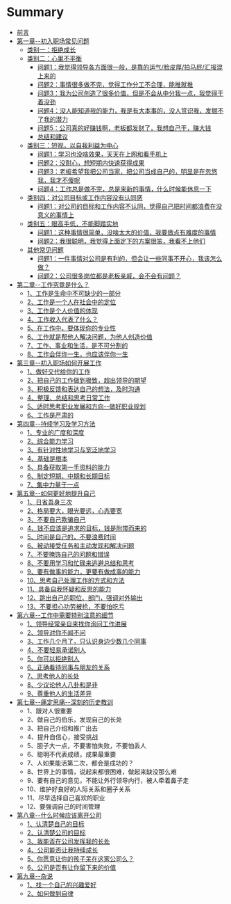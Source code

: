 # Summary

* [前言](README.md)
* [第一章--初入职场常见问题](chapter1.md)
  * [类别一：拒绝成长](chapter1/lei-bie-yi-ff1a-ju-jue-cheng-chang.md)
  * [类别二：心里不平衡](chapter1/lei-bie-er-ff1a-xin-li-bu-ping-heng.md)
    * [问题1：我觉得领导各方面很一般，是靠的运气/脸皮厚/拍马屁/汇报混上来的](chapter1/lei-bie-yi-ff1a-ju-jue-cheng-chang/wen-ti-1-ff1a-wo-jue-de-ling-dao-ge-fang-mian-hen-yi-ban-ff0c-shi-kao-de-yun-6c14-lian-pi-539a-pai-ma-5c41-hui-bao-hun-shang-lai-de.md)
    * [问题2：事情很多做不完，觉得工作分工不合理，能推就推](chapter1/lei-bie-yi-ff1a-ju-jue-cheng-chang/wen-ti-2-ff1a-shi-qing-hen-duo-zuo-bu-wan-ff0c-jue-de-gong-zuo-fen-gong-bu-he-li-ff0c-neng-tui-jiu-tui.md)
    * [问题3：我为公司创造了很多价值，但是不会从中分我一点，我觉得干着没劲](chapter1/lei-bie-yi-ff1a-ju-jue-cheng-chang/wen-ti-3-ff1a-wo-wei-gong-si-chuang-zao-le-hen-duo-jia-zhi-ff0c-dan-shi-bu-hui-cong-zhong-fen-wo-yi-dian-ff0c-wo-jue-de-gan-zhao-mei-jing.md)
    * [问题4：没人能知道我的能力，我是有大本事的，没人赏识我，发掘不了我的潜力](chapter1/lei-bie-yi-ff1a-ju-jue-cheng-chang/wen-ti-4-ff1a-mei-ren-neng-zhi-dao-wo-de-neng-li-ff0c-wo-shi-you-da-ben-shi-de-ff0c-mei-ren-shang-shi-wo-ff0c-fa-jue-bu-le-wo-de-qian-li.md)
    * [问题5：公司真的好赚钱啊，老板都发财了，我想自己干，赚大钱](chapter1/lei-bie-yi-ff1a-ju-jue-cheng-chang/wen-ti-5-ff1a-gong-si-zhen-de-hao-zhuan-qian-a-ff0c-lao-ban-du-fa-cai-le-ff0c-wo-xiang-zi-ji-gan-ff0c-zhuan-da-qian.md)
    * [总结和建议](chapter1/lei-bie-yi-ff1a-ju-jue-cheng-chang/1.2.6-zong-jie-he-jian-yi.md)
  * [类别三：短视，以自我利益为中心](chapter1/lei-bie-san-ff1a-duan-shi-ff0c-yi-zi-wo-li-yi-wei-zhong-xin.md)
    * [问题1：学习也没啥效果，天天在上网和看手机上](chapter1/wen-ti-1-ff1a-xue-xi-ye-mei-sha-xiao-guo-ff0c-tian-tian-zai-shang-wang-he-kan-shou-ji-shang.md)
    * [问题2：没耐心，想短期内快速获得成果](chapter1/wen-ti-2-ff1a-mei-nai-xin-ff0c-xiang-duan-qi-nei-kuai-su-huo-de-cheng-guo.md)
    * [问题3：老板希望我把公司当家，把公司当成自己的，明显是在忽悠我，我才不傻呢](chapter1/wen-ti-3-ff1a-lao-ban-xi-wang-wo-ba-gong-si-dang-jia-ff0c-ba-gong-si-dang-cheng-zi-ji-de-ff0c-ming-xian-shi-zai-hu-you-wo-ff0c-wo-cai-bu-sha-ni.md)
    * [问题4：工作总是做不完，总是来新的事情，什么时候能休息一下](chapter1/wen-ti-4-ff1a-gong-zuo-zong-shi-zuo-bu-wan-ff0c-zong-shi-lai-xin-de-shi-qing-ff0c-shi-yao-shi-hou-neng-xiu-xi-yi-xia.md)
  * [类别四：对公司目标或工作内容没有认同感](chapter1/lei-bie-si-ff1a-dui-gong-si-mu-biao-huo-gong-zuo-nei-rong-mei-you-ren-tong-gan.md)
    * [问题1：对公司的目标和工作内容不认同，觉得自己把时间都浪费在没意义的事情上](chapter1/wen-ti-1-ff1a-dui-gong-si-de-mu-biao-he-gong-zuo-nei-rong-bu-ren-tong-ff0c-jue-de-zi-ji-ba-shi-jian-du-lang-fei-zai-mei-yi-yi-de-shi-qing-shang.md)
  * [类别五：眼高手低，不能脚踏实地](chapter1/lei-bie-wu-ff1a-yan-gao-shou-di-ff0c-bu-neng-jiao-ta-shi-di.md)
    * [问题1：这种事情很简单，没啥太大的价值，我要做点有难度的事情](chapter1/wen-ti-1-ff1a-zhe-zhong-shi-qing-hen-jian-dan-ff0c-mei-sha-tai-da-de-jia-zhi-ff0c-wo-yao-zuo-dian-you-nan-du-de-shi-qing.md)
    * [问题2：我很聪明，我觉得上面定下的方案很笨，我看不上他们](chapter1/wen-ti-2-ff1a-wo-hen-cong-ming-ff0c-wo-jue-de-shang-mian-ding-xia-de-fang-an-hen-ben-ff0c-wo-kan-bu-shang-ta-men.md)
  * [其他常见问题](chapter1/qi-ta-chang-jian-wen-ti.md)
    * [问题1：一件事情对公司是有利的，但会让一些同事不开心，我该怎么做？](chapter1/qi-ta-chang-jian-wen-ti/wen-ti-1-ff1a-yi-jian-shi-qing-dui-gong-si-shi-you-li-de-ff0c-dan-hui-rang-yi-xie-tong-shi-bu-kai-xin-ff0c-wo-gai-zen-yao-zuo-ff1f.md)
    * [问题2：公司很多岗位都是老板亲戚，会不会有问题？](chapter1/qi-ta-chang-jian-wen-ti/wen-ti-2-ff1a-gong-si-hen-duo-gang-wei-du-shi-lao-ban-qin-qi-ff0c-hui-bu-hui-you-wen-ti-ff1f.md)
* [第二章--工作究竟是什么？](di-er-7ae0-gong-zuo-jiu-jing-shi-shi-yao-ff1f.md)
  * [1、工作是生命中不可缺少的一部分](di-er-7ae0-gong-zuo-jiu-jing-shi-shi-yao-ff1f/13001-gong-zuo-shi-sheng-ming-zhong-bu-ke-que-shao-de-yi-bu-fen.md)
  * [2、工作是一个人在社会中的定位](di-er-7ae0-gong-zuo-jiu-jing-shi-shi-yao-ff1f/23001-gong-zuo-shi-yi-ge-ren-zai-she-hui-zhong-de-ding-wei.md)
  * [3、工作是个人价值的体现](di-er-7ae0-gong-zuo-jiu-jing-shi-shi-yao-ff1f/33001-gong-zuo-shi-ge-ren-jia-zhi-de-ti-xian.md)
  * [4、工作收入代表了什么？](di-er-7ae0-gong-zuo-jiu-jing-shi-shi-yao-ff1f/43001-gong-zuo-shou-ru-dai-biao-le-shi-yao-ff1f.md)
  * [5、在工作中，要体现你的专业性](di-er-7ae0-gong-zuo-jiu-jing-shi-shi-yao-ff1f/53001-zai-gong-zuo-zhong-ff0c-yao-ti-xian-ni-de-zhuan-ye-xing.md)
  * [6、工作就是帮他人解决问题，为他人创造价值](di-er-7ae0-gong-zuo-jiu-jing-shi-shi-yao-ff1f/63001-gong-zuo-jiu-shi-bang-ta-ren-jie-jue-wen-ti-ff0c-wei-ta-ren-chuang-zao-jia-zhi.md)
  * [7、工作、事业和生活，是不可分割的](di-er-7ae0-gong-zuo-jiu-jing-shi-shi-yao-ff1f/73001-gong-zuo-3001-shi-ye-he-sheng-huo-ff0c-shi-bu-ke-fen-ge-de.md)
  * [8、工作会伴你一生，也应该伴你一生](di-er-7ae0-gong-zuo-jiu-jing-shi-shi-yao-ff1f/83001-gong-zuo-hui-ban-ni-yi-sheng-ff0c-ye-ying-gai-ban-ni-yi-sheng.md)
* [第三章--初入职场如何开展工作](di-san-7ae0-chu-ru-zhi-chang-ru-he-kai-zhan-gong-zuo.md)
  * [1、做好交代给你的工作](13001-zuo-hao-jiao-dai-gei-ni-de-gong-zuo.md)
  * [2、把自己的工作做到极致，超出领导的期望](23001-ba-zi-ji-de-gong-zuo-zuo-dao-ji-zhi-ff0c-chao-chu-ling-dao-de-qi-wang.md)
  * [3、积极反馈和表达自己的想法，及时沟通](33001-ji-ji-fan-kui-he-biao-da-zi-ji-de-xiang-fa-ff0c-ji-shi-gou-tong.md)
  * [4、整理、总结和思考日常工作](43001-zheng-li-3001-zong-jie-he-si-kao-ri-chang-gong-zuo.md)
  * [5、适时思考职业发展和方向--做好职业规划](53001-shi-shi-si-kao-zhi-ye-fa-zhan-he-fang-5411-zuo-hao-zhi-ye-gui-hua.md)
  * [6、工作是严肃的](63001-gong-zuo-shi-yan-su-de.md)
* [第四章--持续学习及学习方法](di-si-7ae0-chi-xu-xue-xi-ji-xue-xi-fang-fa.md)
  * [1、专业的广度和深度](di-si-7ae0-chi-xu-xue-xi-ji-xue-xi-fang-fa/13001-zhuan-ye-de-guang-du-he-shen-du.md)
  * [2、综合能力学习](di-si-7ae0-chi-xu-xue-xi-ji-xue-xi-fang-fa/23001-zong-he-neng-li-xue-xi.md)
  * [3、有针对性地学习与宽泛地学习](di-si-7ae0-chi-xu-xue-xi-ji-xue-xi-fang-fa/33001-you-zhen-dui-xing-di-xue-xi-yu-kuan-fan-di-xue-xi.md)
  * [4、基础是根本](di-si-7ae0-chi-xu-xue-xi-ji-xue-xi-fang-fa/43001-ji-chu-shi-gen-ben.md)
  * [5、具备获取第一手资料的能力](di-si-7ae0-chi-xu-xue-xi-ji-xue-xi-fang-fa/53001-ju-bei-huo-qu-di-yi-shou-zi-liao-de-neng-li.md)
  * [6、制定短期、中期和长期目标](di-si-7ae0-chi-xu-xue-xi-ji-xue-xi-fang-fa/63001-zhi-ding-duan-qi-3001-zhong-qi-he-chang-qi-mu-biao.md)
  * [7、集中力量于一点](di-si-7ae0-chi-xu-xue-xi-ji-xue-xi-fang-fa/73001-ji-zhong-li-liang-yu-yi-dian.md)
* [第五章--如何更好地提升自己](di-wu-7ae0-ru-he-geng-hao-di-ti-sheng-zi-ji.md)
  * [1、日省吾身三次](13001-ri-sheng-wu-shen-san-ci.md)
  * [2、格局要大，眼光要远，心态要宽](23001-ge-ju-yao-da-ff0c-yan-guang-yao-yuan-ff0c-xin-tai-yao-kuan.md)
  * [3、不要自己欺骗自己](33001-bu-yao-zi-ji-qi-pian-zi-ji.md)
  * [4、钱不应该是追求的目标，钱是附带而来的](43001-qian-bu-ying-gai-shi-zhui-qiu-de-mu-biao-ff0c-qian-shi-fu-dai-er-lai-de.md)
  * [5、时间是自己的，不要浪费时间](53001-shi-jian-shi-zi-ji-de-ff0c-bu-yao-lang-fei-shi-jian.md)
  * [6、被动接受任务和主动发现和解决问题](63001-bei-dong-jie-shou-ren-wu-he-zhu-dong-fa-xian-he-jie-jue-wen-ti.md)
  * [7、不要掩饰自己的问题和错误](73001-bu-yao-yan-shi-zi-ji-de-wen-ti-he-cuo-wu.md)
  * [8、不要用学习和忙碌来逃避总结和思考](83001-bu-yao-yong-xue-xi-he-mang-lu-lai-tao-bi-zong-jie-he-si-kao.md)
  * [9、要有做事的能力，更要有做成事的能力](93001-yao-you-zuo-shi-de-neng-li-ff0c-geng-yao-you-zuo-cheng-shi-de-neng-li.md)
  * [10、思考自己处理工作的方式和方法](103001-si-kao-zi-ji-chu-li-gong-zuo-de-fang-shi-he-fang-fa.md)
  * [11、具备自我怀疑和反思的能力](113001-ju-bei-zi-wo-huai-yi-he-fan-si-de-neng-li.md)
  * [12、跳出自己的职位、部门，强调对外输出](123001-tiao-chu-zi-ji-de-zhi-wei-3001-bu-men-ff0c-qiang-diao-dui-wai-shu-chu.md)
  * [13、不要担心功劳被抢，不要怕吃亏](133001-bu-yao-dan-xin-gong-lao-bei-qiang-ff0c-bu-yao-pa-chi-yu.md)
* [第六章--工作中需要特别注意的细节](di-liu-7ae0-gong-zuo-zhong-xu-yao-te-bie-zhu-yi-de-xi-jie.md)
  * [1、领导经常亲自来找你询问工作进展](13001-ling-dao-jing-chang-qin-zi-lai-zhao-ni-xun-wen-gong-zuo-jin-zhan.md)
  * [2、领导对你不闻不问](23001-ling-dao-dui-ni-bu-wen-bu-wen.md)
  * [3、工作几个月了，只认识身边少数几个同事](33001-gong-zuo-ji-ge-yue-le-ff0c-zhi-ren-shi-shen-bian-shao-shu-ji-ge-tong-shi.md)
  * [4、不要轻易承诺别人](43001-bu-yao-qing-yi-cheng-nuo-bie-ren.md)
  * [5、你可以拒绝别人](53001-ni-ke-yi-ju-jue-bie-ren.md)
  * [6、正确看待同事与朋友的关系](63001-zheng-que-kan-dai-tong-shi-yu-peng-you-de-guan-xi.md)
  * [7、思考他人的长处](73001-si-kao-ta-ren-de-chang-chu.md)
  * [8、少议论他人八卦和是非](83001-shao-yi-lun-ta-ren-ba-gua-he-shi-fei.md)
  * [9、尊重他人的生活差异](93001-zun-zhong-ta-ren-de-sheng-huo-cha-yi.md)
* [第七章--痛定思痛--深刻的历史教训](di-qi-7ae0-tong-ding-si-75db-shen-ke-de-li-shi-jiao-xun.md)
  * 1、跟对人很重要
  * 2、做自己的伯乐，发现自己的长处
  * 3、把自己介绍和推广出去
  * 4、提升自信心，接受挑战
  * 5、胆子大一点，不要害怕失败，不要怕丢人
  * 6、聪明不代表成绩，成果最重要
  * 7、人如果能活第二次，都会是成功的？
  * 8、世界上的事情，说起来都很困难，做起来缺没那么难
  * 9、要有自己的意见，不能让外行领导内行，被人牵着鼻子走
  * 10、维护好良好的人际关系和圈子关系
  * 11、尽早选择自己喜欢的职业
  * 12、要强调自己的时间管理
* [第八章--什么时候应该离开公司](di-ba-7ae0-shi-yao-shi-hou-ying-gai-li-kai-gong-si.md)
  * [1、认清楚自己的目标](di-ba-7ae0-shi-yao-shi-hou-ying-gai-li-kai-gong-si/13001-ren-qing-chu-zi-ji-de-mu-biao.md)
  * [2、认清楚公司的目标](di-ba-7ae0-shi-yao-shi-hou-ying-gai-li-kai-gong-si/23001-ren-qing-chu-gong-si-de-mu-biao.md)
  * [3、我能否在公司发挥我的长处](di-ba-7ae0-shi-yao-shi-hou-ying-gai-li-kai-gong-si/33001-wo-neng-fou-zai-gong-si-fa-hui-wo-de-chang-chu.md)
  * [4、公司能否让我持续成长](di-ba-7ae0-shi-yao-shi-hou-ying-gai-li-kai-gong-si/43001-gong-si-neng-fou-rang-wo-chi-xu-cheng-chang.md)
  * [5、你愿意让你的孩子呆在这家公司么？](di-ba-7ae0-shi-yao-shi-hou-ying-gai-li-kai-gong-si/53001-ni-yuan-yi-rang-ni-de-hai-zi-dai-zai-zhe-jia-gong-si-yao-ff1f.md)
  * [6、公司是否有让你留下来的价值](di-ba-7ae0-shi-yao-shi-hou-ying-gai-li-kai-gong-si/63001-gong-si-shi-fou-you-rang-ni-liu-xia-lai-de-jia-zhi.md)
* [第九章--杂说](di-jiu-7ae0-qi-ta-za-xiang.md)
  * [1、找一个自己的兴趣爱好](13001-zhao-yi-ge-zi-ji-de-xing-qu-ai-hao.md)
  * [2、如何做到自律](23001-ru-he-zuo-dao-zi-lv.md)

